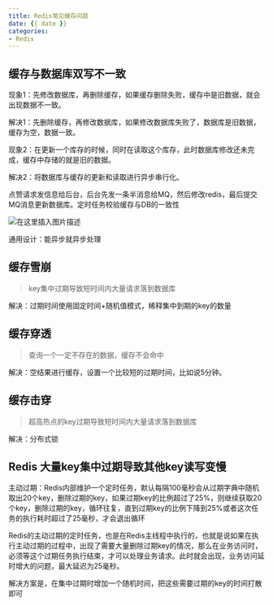 ```yaml
---
title: Redis常见缓存问题
date: {{ date }}
categories:
- Redis
---
```


## 缓存与数据库双写不一致

现象1：先修改数据库，再删除缓存，如果缓存删除失败，缓存中是旧数据，就会出现数据不一致。

解决1：先删除缓存，再修改数据库，如果修改数据库失败了，数据库是旧数据，缓存为空，数据一致。

现象2：在更新一个库存的时候，同时在读取这个库存，此时数据库修改还未完成，缓存中存储的就是旧的数据。

解决2：将数据库与缓存的更新和读取进行异步串行化。



点赞请求发信息给后台，后台先发一条半消息给MQ，然后修改redis，最后提交MQ消息更新数据库。定时任务校验缓存与DB的一致性

![在这里插入图片描述](https://img-blog.csdnimg.cn/9b3103e38e8e4a9faad83246385b25ce.png)

通用设计：能异步就异步处理

## 缓存雪崩

> key集中过期导致短时间内大量请求落到数据库

解决：过期时间使用固定时间+随机值模式，稀释集中到期的key的数量

## 缓存穿透

> 查询一个一定不存在的数据，缓存不会命中

解决：空结果进行缓存，设置一个比较短的过期时间，比如说5分钟。

## 缓存击穿

> 超高热点的key过期导致短时间内大量请求落到数据库

解决：分布式锁

## Redis 大量key集中过期导致其他key读写变慢

主动过期：Redis内部维护一个定时任务，默认每隔100毫秒会从过期字典中随机取出20个key，删除过期的key，如果过期key的比例超过了25%，则继续获取20个key，删除过期的key，循环往复，直到过期key的比例下降到25%或者这次任务的执行耗时超过了25毫秒，才会退出循环

Redis的主动过期的定时任务，也是在Redis主线程中执行的，也就是说如果在执行主动过期的过程中，出现了需要大量删除过期key的情况，那么在业务访问时，必须等这个过期任务执行结束，才可以处理业务请求。此时就会出现，业务访问延时增大的问题，最大延迟为25毫秒。

解决方案是，在集中过期时增加一个随机时间，把这些需要过期的key的时间打散即可